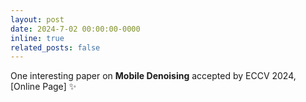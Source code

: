 ```yaml
---
layout: post
date: 2024-7-02 00:00:00-0000
inline: true
related_posts: false
---
```


One interesting paper on **Mobile Denoising** accepted by ECCV 2024, [Online Page] :sparkles:
